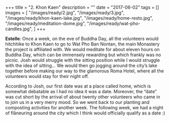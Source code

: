+++
title = "2. Khon Kaen"
description = ""
date = "2017-06-02"
tags = []
images = [
  "/images/ready/2.jpg",
  "/images/ready/3.jpg",
  "/images/ready/khon-kaen-lake.jpg",
  "/images/ready/home-resto.jpg",
  "/images/ready/meditation-dome.jpg",
  "/images/ready/wat-pho-candles.jpg",
]
+++

**Estelle**: Once a week, on the eve of Buddha Day, all the volunteers would hitchhike to Khon Kaen to go to Wat Pho Ban Nontan, the main Monastery the project is affiliated with. We would meditate for about eleven hours on Buddha Day, which can be immensely rewarding but which frankly was no picnic. Josh would struggle with the sitting position while I would struggle with the idea of sitting… We would then go jogging around the city’s lake together before making our way to the glamorous Roma Hotel, where all the volunteers would stay for their night off.

According to Josh, our first date was at a place called home, which is somewhat debatable as I had no idea it was a date. Moreover, the “date” was cut short by the arrival of about twenty other volunteers who came in to join us in a very merry mood. So we went back to our planting and composting activities for another week. The following week, we had a night of flâneuring around the city which I think would officially qualify as a date :)

